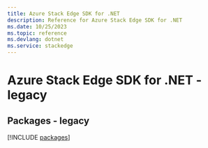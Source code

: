```yaml
---
title: Azure Stack Edge SDK for .NET
description: Reference for Azure Stack Edge SDK for .NET
ms.date: 10/25/2023
ms.topic: reference
ms.devlang: dotnet
ms.service: stackedge
---
```

# Azure Stack Edge SDK for .NET - legacy
## Packages - legacy
[!INCLUDE [packages](stack-edge-index.md)]